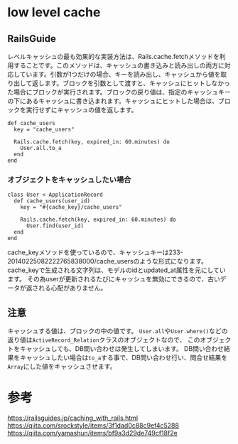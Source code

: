 # low level cache

## RailsGuide
レベルキャッシュの最も効果的な実装方法は、Rails.cache.fetchメソッドを利用することです。このメソッドは、キャッシュの書き込みと読み出しの両方に対応しています。引数が1つだけの場合、キーを読み出し、キャッシュから値を取り出して返します。ブロックを引数として渡すと、キャッシュにヒットしなかった場合にブロックが実行されます。ブロックの戻り値は、指定のキャッシュキーの下にあるキャッシュに書き込まれます。キャッシュにヒットした場合は、ブロックを実行せずにキャッシュの値を返します。

```
def cache_users
  key = "cache_users"

  Rails.cache.fetch(key, expired_in: 60.minutes) do
    User.all.to_a
  end
end
```

### オブジェクトをキャッシュしたい場合

```
class User < ApplicationRecord
  def cache_users(user_id)
    key = "#{cache_key}/cache_users"

    Rails.cache.fetch(key, expired_in: 60.minutes) do
      User.find(user_id)
  end
end
```

cache_keyメソッドを使っているので、キャッシュキーは233-20140225082222765838000/cache_usersのような形式になります。cache_keyで生成される文字列は、モデルのidとupdated_at属性を元にしています。
その為userが更新されるたびにキャッシュを無効にできるので、古いデータが返される心配がありません。

## 注意
キャッシュする値は、ブロックの中の値です。
`User.all`や`User.where()`などの返り値は`ActiveRecord_Relation`クラスのオブジェクトなので、
このオブジェクトをキャッシュしても、DB問い合わせは発生してしまいます。
DB問い合わせ結果をキャッシュしたい場合は`to_a`する事で、DB問い合わせ行い、問合せ結果を`Array`にした値をキャッシュさせます。

# 参考
https://railsguides.jp/caching_with_rails.html
https://qiita.com/srockstyle/items/3f1dad0c88c9ef4c5288
https://qiita.com/yamashun/items/bf9a3d29de749cf18f2e
